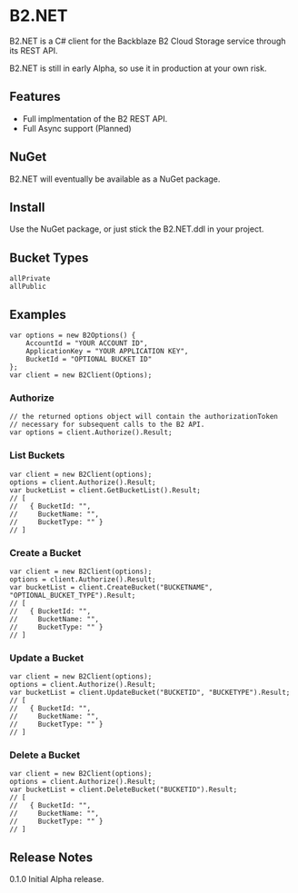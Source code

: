 # B2.NET

B2.NET is a C# client for the Backblaze B2 Cloud Storage service through its REST API.

B2.NET is still in early Alpha, so use it in production at your own risk.

## Features

*  Full implmentation of the B2 REST API.
*  Full Async support (Planned)

## NuGet

B2.NET will eventually be available as a NuGet package.

## Install

Use the NuGet package, or just stick the B2.NET.ddl in your project.

## Bucket Types
```
allPrivate
allPublic
```

## Examples
```
var options = new B2Options() {
	AccountId = "YOUR ACCOUNT ID",
	ApplicationKey = "YOUR APPLICATION KEY",
	BucketId = "OPTIONAL BUCKET ID"
};
var client = new B2Client(Options);
```

### Authorize
```
// the returned options object will contain the authorizationToken
// necessary for subsequent calls to the B2 API.
var options = client.Authorize().Result;
```

### List Buckets
```
var client = new B2Client(options);
options = client.Authorize().Result;
var bucketList = client.GetBucketList().Result;
// [
//   { BucketId: "",
//     BucketName: "",
//     BucketType: "" }
// ]
```

### Create a Bucket
```
var client = new B2Client(options);
options = client.Authorize().Result;
var bucketList = client.CreateBucket("BUCKETNAME", "OPTIONAL_BUCKET_TYPE").Result;
// [
//   { BucketId: "",
//     BucketName: "",
//     BucketType: "" }
// ]
```

### Update a Bucket
```
var client = new B2Client(options);
options = client.Authorize().Result;
var bucketList = client.UpdateBucket("BUCKETID", "BUCKETYPE").Result;
// [
//   { BucketId: "",
//     BucketName: "",
//     BucketType: "" }
// ]
```

### Delete a Bucket
```
var client = new B2Client(options);
options = client.Authorize().Result;
var bucketList = client.DeleteBucket("BUCKETID").Result;
// [
//   { BucketId: "",
//     BucketName: "",
//     BucketType: "" }
// ]
```

## Release Notes

0.1.0 Initial Alpha release.


